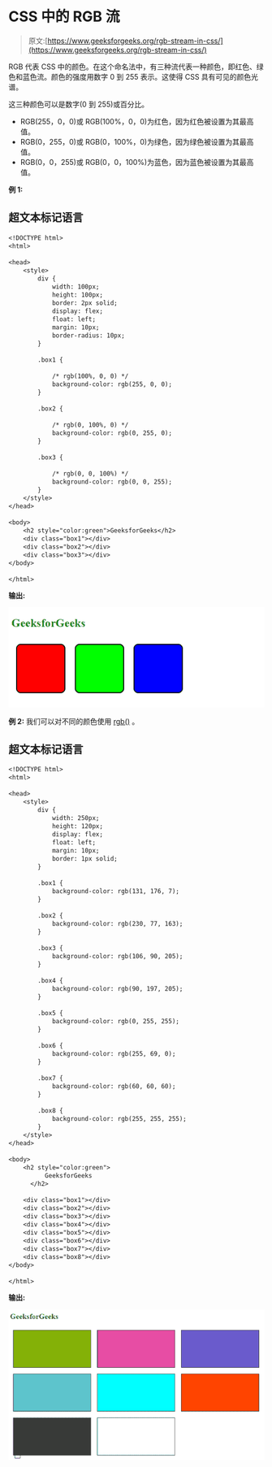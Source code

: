 # CSS 中的 RGB 流

> 原文:[https://www.geeksforgeeks.org/rgb-stream-in-css/](https://www.geeksforgeeks.org/rgb-stream-in-css/)

RGB 代表 CSS 中的颜色。在这个命名法中，有三种流代表一种颜色，即红色、绿色和蓝色流。颜色的强度用数字 0 到 255 表示。这使得 CSS 具有可见的颜色光谱。

这三种颜色可以是数字(0 到 255)或百分比。

*   RGB(255，0，0)或 RGB(100%，0，0)为红色，因为红色被设置为其最高值。
*   RGB(0，255，0)或 RGB(0，100%，0)为绿色，因为绿色被设置为其最高值。
*   RGB(0，0，255)或 RGB(0，0，100%)为蓝色，因为蓝色被设置为其最高值。

**例 1:**

## 超文本标记语言

```
<!DOCTYPE html>
<html>

<head>
    <style>
        div {
            width: 100px;
            height: 100px;
            border: 2px solid;
            display: flex;
            float: left;
            margin: 10px;
            border-radius: 10px;
        }

        .box1 {

            /* rgb(100%, 0, 0) */
            background-color: rgb(255, 0, 0);
        }

        .box2 {

            /* rgb(0, 100%, 0) */
            background-color: rgb(0, 255, 0);
        }

        .box3 {

            /* rgb(0, 0, 100%) */
            background-color: rgb(0, 0, 255);
        }
    </style>
</head>

<body>
    <h2 style="color:green">GeeksforGeeks</h2>
    <div class="box1"></div>
    <div class="box2"></div>
    <div class="box3"></div>
</body>

</html>
```

**输出:**

![](img/48b6ac14dbf1a492b21dec616264d4b0.png)

**例 2:** 我们可以对不同的颜色使用 [rgb()](https://www.geeksforgeeks.org/css-rgb-function/) 。

## 超文本标记语言

```
<!DOCTYPE html>
<html>

<head>
    <style>
        div {
            width: 250px;
            height: 120px;
            display: flex;
            float: left;
            margin: 10px;
            border: 1px solid;
        }

        .box1 {
            background-color: rgb(131, 176, 7);
        }

        .box2 {
            background-color: rgb(230, 77, 163);
        }

        .box3 {
            background-color: rgb(106, 90, 205);
        }

        .box4 {
            background-color: rgb(90, 197, 205);
        }

        .box5 {
            background-color: rgb(0, 255, 255);
        }

        .box6 {
            background-color: rgb(255, 69, 0);
        }

        .box7 {
            background-color: rgb(60, 60, 60);
        }

        .box8 {
            background-color: rgb(255, 255, 255);
        }
    </style>
</head>

<body>
    <h2 style="color:green">
          GeeksforGeeks
      </h2>

    <div class="box1"></div>
    <div class="box2"></div>
    <div class="box3"></div>
    <div class="box4"></div>
    <div class="box5"></div>
    <div class="box6"></div>
    <div class="box7"></div>
    <div class="box8"></div>
</body>

</html>
```

**输出:**

![](img/50a3ca8dd41b50ba105793dd23462500.png)